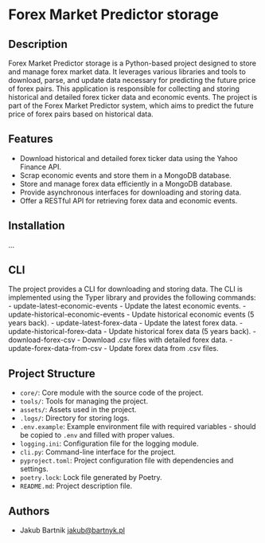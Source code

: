 # Forex Market Predictor storage

## Description

Forex Market Predictor storage is a Python-based project designed to store and manage forex market data.
It leverages various libraries and tools to download, parse, and update data necessary for predicting the future price of forex pairs.
This application is responsible for collecting and storing historical and detailed forex ticker data and economic events.
The project is part of the Forex Market Predictor system, which aims to predict the future price of forex pairs based on historical data. 

## Features

- Download historical and detailed forex ticker data using the Yahoo Finance API.
- Scrap economic events and store them in a MongoDB database.
- Store and manage forex data efficiently in a MongoDB database.
- Provide asynchronous interfaces for downloading and storing data.
- Offer a RESTful API for retrieving forex data and economic events.


## Installation
...

## CLI

The project provides a CLI for downloading and storing data. The CLI is implemented using the Typer library and provides the following commands:
    - update-latest-economic-events - Update the latest economic events.
    - update-historical-economic-events - Update historical economic events (5 years back).
    - update-latest-forex-data - Update the latest forex data.
    - update-historical-forex-data - Update historical forex data (5 years back).
    - download-forex-csv - Download .csv files with detailed forex data.
    - update-forex-data-from-csv - Update forex data from .csv files.


## Project Structure

- `core/`: Core module with the source code of the project.
- `tools/`: Tools for managing the project.
- `assets/`: Assets used in the project.
- `.logs/`: Directory for storing logs.
- `.env.example`: Example environment file with required variables - should be copied to `.env` and filled with proper values.
- `logging.ini`: Configuration file for the logging module.
- `cli.py`: Command-line interface for the project.
- `pyproject.toml`: Project configuration file with dependencies and settings.
- `poetry.lock`: Lock file generated by Poetry.
- `README.md`: Project description file.

## Authors

- Jakub Bartnik <jakub@bartnyk.pl>